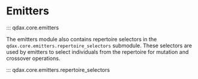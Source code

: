# Emitters

::: qdax.core.emitters

The emitters module also contains repertoire selectors in the `qdax.core.emitters.repertoire_selectors` submodule. These selectors are used by emitters to select individuals from the repertoire for mutation and crossover operations.

::: qdax.core.emitters.repertoire_selectors
